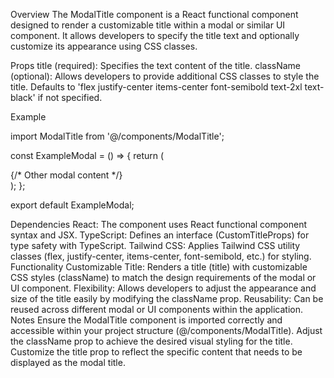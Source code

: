 Overview
The ModalTitle component is a React functional component designed to render a customizable title within a modal or similar UI component. It allows developers to specify the title text and optionally customize its appearance using CSS classes.

Props
title (required): Specifies the text content of the title.
className (optional): Allows developers to provide additional CSS classes to style the title. Defaults to 'flex justify-center items-center font-semibold text-2xl text-black' if not specified.

Example

import ModalTitle from '@/components/ModalTitle';

const ExampleModal = () => {
    return (
        <div className="modal">
            <ModalTitle title="Welcome to CashTrack" className="text-blue-500 text-3xl" />
            {/* Other modal content */}
        </div>
    );
};

export default ExampleModal;

Dependencies
React: The component uses React functional component syntax and JSX.
TypeScript: Defines an interface (CustomTitleProps) for type safety with TypeScript.
Tailwind CSS: Applies Tailwind CSS utility classes (flex, justify-center, items-center, font-semibold, etc.) for styling.
Functionality
Customizable Title: Renders a title (title) with customizable CSS styles (className) to match the design requirements of the modal or UI component.
Flexibility: Allows developers to adjust the appearance and size of the title easily by modifying the className prop.
Reusability: Can be reused across different modal or UI components within the application.
Notes
Ensure the ModalTitle component is imported correctly and accessible within your project structure (@/components/ModalTitle).
Adjust the className prop to achieve the desired visual styling for the title.
Customize the title prop to reflect the specific content that needs to be displayed as the modal title.